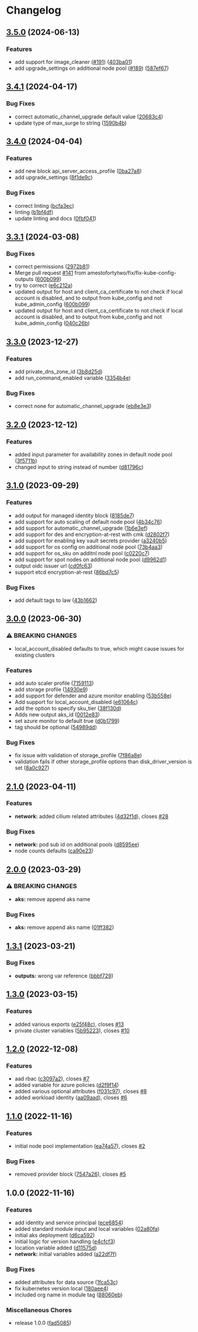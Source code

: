 # Changelog

## [3.5.0](https://github.com/fortytwoservices/terraform-azurerm-aks/compare/v3.4.1...v3.5.0) (2024-06-13)


### Features

* add support for image_cleaner ([#191](https://github.com/fortytwoservices/terraform-azurerm-aks/issues/191)) ([403ba01](https://github.com/fortytwoservices/terraform-azurerm-aks/commit/403ba01d7f84a3988439e2975673dde234419df2))
* add upgrade_settings on additional node pool ([#189](https://github.com/fortytwoservices/terraform-azurerm-aks/issues/189)) ([587ef67](https://github.com/fortytwoservices/terraform-azurerm-aks/commit/587ef6707939c457313d2d7bfb4f68e81486bb19))

## [3.4.1](https://github.com/amestofortytwo/terraform-azurerm-aks/compare/v3.4.0...v3.4.1) (2024-04-17)


### Bug Fixes

* correct automatic_channel_upgrade default value ([20683c4](https://github.com/amestofortytwo/terraform-azurerm-aks/commit/20683c4446f1bb094fc0849b4bf937a8921b2a84))
* update type of max_surge to string ([1590b4b](https://github.com/amestofortytwo/terraform-azurerm-aks/commit/1590b4b6cea1a1ecbc675909da0ce641dee9072f))

## [3.4.0](https://github.com/amestofortytwo/terraform-azurerm-aks/compare/v3.3.1...v3.4.0) (2024-04-04)


### Features

* add new block api_server_access_profile ([0ba27a8](https://github.com/amestofortytwo/terraform-azurerm-aks/commit/0ba27a87a1f24a9d40639f7931d65147416c642d))
* add upgrade_settings ([8f1de9c](https://github.com/amestofortytwo/terraform-azurerm-aks/commit/8f1de9c1eb89a4cb3d293417d09a95ee778001db))


### Bug Fixes

* correct linting ([bcfa3ec](https://github.com/amestofortytwo/terraform-azurerm-aks/commit/bcfa3ec37cf41ea1c6139458a3d3f985cd5e4914))
* linting ([b1bf4df](https://github.com/amestofortytwo/terraform-azurerm-aks/commit/b1bf4dfb6e11945293ca911dba4750990d7196ee))
* update linting and docs ([0fbf041](https://github.com/amestofortytwo/terraform-azurerm-aks/commit/0fbf0419b4a0fd676569261e9f2934923d5d237c))

## [3.3.1](https://github.com/amestofortytwo/terraform-azurerm-aks/compare/v3.3.0...v3.3.1) (2024-03-08)


### Bug Fixes

* correct permissions ([2972b81](https://github.com/amestofortytwo/terraform-azurerm-aks/commit/2972b813e3b01926159936b4d4699632508f6c4f))
* Merge pull request [#141](https://github.com/amestofortytwo/terraform-azurerm-aks/issues/141) from amestofortytwo/fix/fix-kube-config-outputs ([600b099](https://github.com/amestofortytwo/terraform-azurerm-aks/commit/600b099d45426a24e29ad2d905edf2d53f877f29))
* try to correct ([e6c212a](https://github.com/amestofortytwo/terraform-azurerm-aks/commit/e6c212a47c8035c6dfe03aee6f29d8b348ecdc43))
* updated output for host and client_ca_certificate to not check if local account is disabled, and to output from kube_config and not kube_admin_config ([600b099](https://github.com/amestofortytwo/terraform-azurerm-aks/commit/600b099d45426a24e29ad2d905edf2d53f877f29))
* updated output for host and client_ca_certificate to not check if local account is disabled, and to output from kube_config and not kube_admin_config ([040c26b](https://github.com/amestofortytwo/terraform-azurerm-aks/commit/040c26bb4b900956038e4bdb0579d35bd386405e))

## [3.3.0](https://github.com/amestofortytwo/terraform-azurerm-aks/compare/v3.2.0...v3.3.0) (2023-12-27)


### Features

* add private_dns_zone_id ([3b8d25d](https://github.com/amestofortytwo/terraform-azurerm-aks/commit/3b8d25db1c8d92280e44aadbd0ad3293d2c79b0f))
* add run_command_enabled variable ([3354b4e](https://github.com/amestofortytwo/terraform-azurerm-aks/commit/3354b4e4003a2a296cd78feac4d6a1b309a9c062))


### Bug Fixes

* correct none for automatic_channel_upgrade ([eb8e3e3](https://github.com/amestofortytwo/terraform-azurerm-aks/commit/eb8e3e37d9f675756861c6f18757c88c779784ce))

## [3.2.0](https://github.com/amestofortytwo/terraform-azurerm-aks/compare/v3.1.0...v3.2.0) (2023-12-12)


### Features

* added input parameter for availability zones in default node pool ([3f5711b](https://github.com/amestofortytwo/terraform-azurerm-aks/commit/3f5711b186dd7643c537b27f6a86362e6dd9950d))
* changed input to string instead of number ([d81796c](https://github.com/amestofortytwo/terraform-azurerm-aks/commit/d81796c367e4acc68d77c64a71d17ee9bb83bed6))

## [3.1.0](https://github.com/amestofortytwo/terraform-azurerm-aks/compare/v3.0.0...v3.1.0) (2023-09-29)


### Features

* add output for managed identity block ([8185de7](https://github.com/amestofortytwo/terraform-azurerm-aks/commit/8185de705064ba7bd60b09c50d1e232267b16c33))
* add support for auto scaling of default node pool ([4b34c76](https://github.com/amestofortytwo/terraform-azurerm-aks/commit/4b34c765b7030579006eac88bc83d1f96942940a))
* add support for automatic_channel_upgrade ([1b6e3ef](https://github.com/amestofortytwo/terraform-azurerm-aks/commit/1b6e3efe6c0fe629470425af5c1fc17da4c90f16))
* add support for des and encryption-at-rest with cmk ([d2802f7](https://github.com/amestofortytwo/terraform-azurerm-aks/commit/d2802f7124b6464ed4ca0a8394e4a9690eb9ae6b))
* add support for enabling key vault secrets provider ([a3240b5](https://github.com/amestofortytwo/terraform-azurerm-aks/commit/a3240b56675be5565c0521ab3d5c497c9af0a996))
* add support for os config on additional node pool ([73b4aa3](https://github.com/amestofortytwo/terraform-azurerm-aks/commit/73b4aa3f60833d6fb8fff011d4fa7e81ad6cf18a))
* add support for os_sku on additnl node pool ([c0220c7](https://github.com/amestofortytwo/terraform-azurerm-aks/commit/c0220c76975c4fc4324d51bec6d4dee8a9ddb1b3))
* add support for spot nodes on additional node pool ([d9962d1](https://github.com/amestofortytwo/terraform-azurerm-aks/commit/d9962d1e23456dfe353106b564f43de876a9eebc))
* output oidc issuer url ([cd0fc63](https://github.com/amestofortytwo/terraform-azurerm-aks/commit/cd0fc6370d458634e38ff492f60d28d1018635d0))
* support etcd encryption-at-rest ([86bd7c5](https://github.com/amestofortytwo/terraform-azurerm-aks/commit/86bd7c507b436b78a4113ebdcb4de0d36407c5d0))


### Bug Fixes

* add default tags to law ([43b1662](https://github.com/amestofortytwo/terraform-azurerm-aks/commit/43b16624b6f79b2f90c755d7189b1c208587f1c6))

## [3.0.0](https://github.com/amestofortytwo/terraform-azurerm-aks/compare/v2.1.0...v3.0.0) (2023-06-30)


### ⚠ BREAKING CHANGES

* local_account_disabled defaults to true, which might cause issues for existing clusters

### Features

* add auto scaler profile ([7159113](https://github.com/amestofortytwo/terraform-azurerm-aks/commit/7159113aeb5f6336950aa9f96ea54be8d405699a))
* add storage profile ([14930e9](https://github.com/amestofortytwo/terraform-azurerm-aks/commit/14930e98d415aefb6e880b602e121a7034350168))
* add support for defender and azure monitor enabling ([53b558e](https://github.com/amestofortytwo/terraform-azurerm-aks/commit/53b558e002eae443e0addb472257602e865672ad))
* Add support for local_account_disabled ([e61064c](https://github.com/amestofortytwo/terraform-azurerm-aks/commit/e61064cac992c965cec24dd98ddb4564bab07e5a))
* add the option to specify sku_tier ([38f130d](https://github.com/amestofortytwo/terraform-azurerm-aks/commit/38f130d27e7841fe3b7259b550fead16db3b6338))
* Adds new output aks_id ([0012e83](https://github.com/amestofortytwo/terraform-azurerm-aks/commit/0012e83dd5062619593d90a1d40bb6327ffad8c9))
* set azure monitor to default true ([d0b1799](https://github.com/amestofortytwo/terraform-azurerm-aks/commit/d0b179907ec92a4456615349c52b5c77d9662402))
* tag should be optional ([54989dd](https://github.com/amestofortytwo/terraform-azurerm-aks/commit/54989dd98ac60806e2806ac649851f3d22635141))


### Bug Fixes

* fix issue with validation of storage_profile ([7f86a8e](https://github.com/amestofortytwo/terraform-azurerm-aks/commit/7f86a8eb0b75318be68881f39542c69f934a9379))
* validation fails if other storage_profile options than disk_driver_version is set ([8a0c927](https://github.com/amestofortytwo/terraform-azurerm-aks/commit/8a0c927a8133006f66cbaf8bfa388ca695bdec12))

## [2.1.0](https://github.com/amestofortytwo/terraform-azurerm-aks/compare/v2.0.0...v2.1.0) (2023-04-11)


### Features

* **network:** added cilium related attributes ([4d32f1d](https://github.com/amestofortytwo/terraform-azurerm-aks/commit/4d32f1d4818522dee03a5f8bfccf271016e17446)), closes [#28](https://github.com/amestofortytwo/terraform-azurerm-aks/issues/28)


### Bug Fixes

* **network:** pod sub id on additional pools ([d8595ee](https://github.com/amestofortytwo/terraform-azurerm-aks/commit/d8595ee561ec3a0a43213a9e668741df08a10323))
* node counts defaults ([ca90e23](https://github.com/amestofortytwo/terraform-azurerm-aks/commit/ca90e234b70ff3d51d4a41bd9966e218844a24fa))

## [2.0.0](https://github.com/amestofortytwo/terraform-azurerm-aks/compare/v1.3.1...v2.0.0) (2023-03-29)


### ⚠ BREAKING CHANGES

* **aks:** remove append aks name

### Bug Fixes

* **aks:** remove append aks name ([01ff382](https://github.com/amestofortytwo/terraform-azurerm-aks/commit/01ff382fd8796396d6db019329cb31e1ce436598))

## [1.3.1](https://github.com/amestofortytwo/terraform-azurerm-aks/compare/v1.3.0...v1.3.1) (2023-03-21)


### Bug Fixes

* **outputs:** wrong var reference ([bbbf729](https://github.com/amestofortytwo/terraform-azurerm-aks/commit/bbbf7290336dc4d7a3cb3881022cceb28d53f5d4))

## [1.3.0](https://github.com/amestofortytwo/terraform-azurerm-aks/compare/v1.2.0...v1.3.0) (2023-03-15)


### Features

* added various exports ([e25f48c](https://github.com/amestofortytwo/terraform-azurerm-aks/commit/e25f48c5b3bc4cdff20a407c03e07176a0908b92)), closes [#13](https://github.com/amestofortytwo/terraform-azurerm-aks/issues/13)
* private cluster variables ([5b95223](https://github.com/amestofortytwo/terraform-azurerm-aks/commit/5b95223535dee36d9ef911abc0a6aaa0c0a12d96)), closes [#10](https://github.com/amestofortytwo/terraform-azurerm-aks/issues/10)

## [1.2.0](https://github.com/amestofortytwo/terraform-azurerm-kubernetes/compare/v1.1.0...v1.2.0) (2022-12-08)


### Features

* aad rbac ([c3097a2](https://github.com/amestofortytwo/terraform-azurerm-kubernetes/commit/c3097a20e9831fd55f408df34f820c4b32fc967b)), closes [#7](https://github.com/amestofortytwo/terraform-azurerm-kubernetes/issues/7)
* added variable for azure policies ([d2f9f14](https://github.com/amestofortytwo/terraform-azurerm-kubernetes/commit/d2f9f1435c55f5b4dba4c248d70ea68e253504de))
* added various optional attributes ([f031c97](https://github.com/amestofortytwo/terraform-azurerm-kubernetes/commit/f031c97b2ce9a93de88125c2bc19e5fa3681ed62)), closes [#8](https://github.com/amestofortytwo/terraform-azurerm-kubernetes/issues/8)
* added workload identity ([aa09aad](https://github.com/amestofortytwo/terraform-azurerm-kubernetes/commit/aa09aadd1fcb57d9fc8c79decba2d9e47170ed63)), closes [#6](https://github.com/amestofortytwo/terraform-azurerm-kubernetes/issues/6)

## [1.1.0](https://github.com/amestofortytwo/terraform-azurerm-kubernetes/compare/v1.0.0...v1.1.0) (2022-11-16)


### Features

* initial node pool implementation ([ea74a57](https://github.com/amestofortytwo/terraform-azurerm-kubernetes/commit/ea74a579e48f7682a218482588b64ca4900dd87d)), closes [#2](https://github.com/amestofortytwo/terraform-azurerm-kubernetes/issues/2)


### Bug Fixes

* removed provider block ([7547a26](https://github.com/amestofortytwo/terraform-azurerm-kubernetes/commit/7547a26a7319cc8a908fe5b42049e2671e1ec790)), closes [#5](https://github.com/amestofortytwo/terraform-azurerm-kubernetes/issues/5)

## 1.0.0 (2022-11-16)


### Features

* add identity and service principal ([ece6854](https://github.com/amestofortytwo/terraform-azurerm-kubernetes/commit/ece68548e19f79390cde360184af00cd002fd7da))
* added standard module input and local variables ([02a80fa](https://github.com/amestofortytwo/terraform-azurerm-kubernetes/commit/02a80fad5fc939c6702547ee289a273d0169e02b))
* initial aks deployment ([d6ca592](https://github.com/amestofortytwo/terraform-azurerm-kubernetes/commit/d6ca592586639931838f0df1d3d7c26f5a4c28b1))
* initial logic for version handling ([e4cfcf3](https://github.com/amestofortytwo/terraform-azurerm-kubernetes/commit/e4cfcf38801bf987bae52ea36539e52d1a9b0feb))
* location variable added ([d11575d](https://github.com/amestofortytwo/terraform-azurerm-kubernetes/commit/d11575d8f77b32770ff454aad22f6a6b24b29033))
* **network:** initial variables added ([a22df7f](https://github.com/amestofortytwo/terraform-azurerm-kubernetes/commit/a22df7fdba8699de6cdfd31e5d1f2c6e7bb1200d))


### Bug Fixes

* added attributes for data source ([1fca53c](https://github.com/amestofortytwo/terraform-azurerm-kubernetes/commit/1fca53c4bdf30665cfa0693b5ee00f5d6008346c))
* fix kubernetes version local ([180aee4](https://github.com/amestofortytwo/terraform-azurerm-kubernetes/commit/180aee4ceef645748df7c22de565940b0fe813ae))
* included org name in module tag ([88060eb](https://github.com/amestofortytwo/terraform-azurerm-kubernetes/commit/88060eb005b49981935f38f5237943d53e257fb3))


### Miscellaneous Chores

* release 1.0.0 ([fad5085](https://github.com/amestofortytwo/terraform-azurerm-kubernetes/commit/fad50857656efc86f136dc28ff2e5f596d632225))
